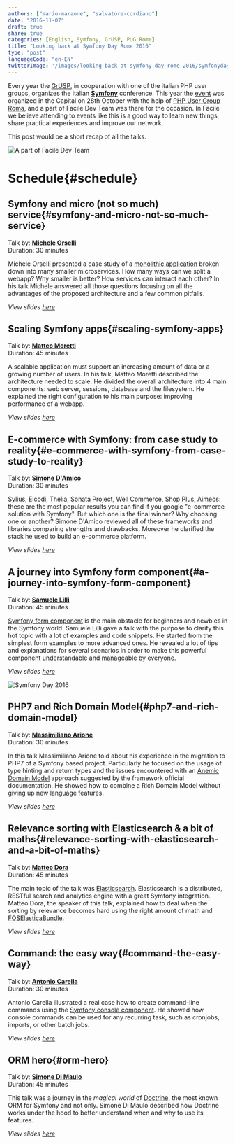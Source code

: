 ```yaml
---
authors: ["mario-maraone", "salvatore-cordiano"]
date: "2016-11-07"
draft: true
share: true
categories: [English, Symfony, GrUSP, PUG Rome]
title: "Looking back at Symfony Day Rome 2016"
type: "post"
languageCode: "en-EN"
twitterImage: '/images/looking-back-at-symfony-day-rome-2016/symfonyday_collage.jpg'
---
```

Every year the [GrUSP](http://www.grusp.org/), in cooperation with one of the italian PHP user groups, organizes the italian **[Symfony](http://symfony.com/)** conference. This year the [event](http://2016.symfonyday.it/) was organized in the Capital on 28th October with the help of [PHP User Group Roma](http://roma.grusp.org/), and a part of Facile Dev Team was there for the occasion. In Facile we believe attending to events like this is a good way to learn new things, share practical experiences and improve our network.

This post would be a short recap of all the talks.

![A part of Facile Dev Team](/images/looking-back-at-symfony-day-rome-2016/faciledev_symfonyday_2016.jpg)

# Schedule{#schedule}

## Symfony and micro (not so much) service{#symfony-and-micro-not-so-much-service}

Talk by: **[Michele Orselli](https://twitter.com/_orso_)**
<br/>Duration: 30 minutes

Michele Orselli presented a case study of a [monolithic application](https://en.wikipedia.org/wiki/Monolithic_application) broken down into many smaller microservices. How many ways can we split a webapp? Why smaller is better? How services can interact each other? In his talk Michele answered all those questions focusing on all the advantages of the proposed architecture and a few common pitfalls.

*View slides [here](http://www.slideshare.net/MicheleOrselli/symfony-e-micro-non-cosi-tanto-services)*

## Scaling Symfony apps{#scaling-symfony-apps}

Talk by: **[Matteo Moretti](https://twitter.com/mat_teo8)**
<br/>Duration: 45 minutes

A scalable application must support an increasing amount of data or a growing number of users. In his talk, Matteo Moretti described the architecture needed to scale. He divided the overall architecture into 4 main components: web server, sessions, database and the filesystem. He explained the right configuration to his main purpose: improving performance of a webapp.

*View slides [here](http://www.slideshare.net/matteomoro8/scaling-symfony-apps)*

## E-commerce with Symfony: from case study to reality{#e-commerce-with-symfony-from-case-study-to-reality}

Talk by: **[Simone D'Amico](https://twitter.com/dymissy)**
<br/>Duration: 30 minutes

Sylius, Elcodi, Thelia, Sonata Project, Well Commerce, Shop Plus, Aimeos: these are the most popular results you can find if you google  "e-commerce solution with Symfony". But which one is the final winner? Why choosing one or another? Simone D'Amico reviewed all of these frameworks and libraries comparing strengths and drawbacks. Moreover he clarified the stack he used to build an e-commerce platform.

*View slides [here](http://www.slideshare.net/dymissy/ecommerce-con-sf-dal-case-study-alla-realt)*

## A journey into Symfony form component{#a-journey-into-symfony-form-component}

Talk by: **[Samuele Lilli](https://twitter.com/SamueleLilli)**
<br/>Duration: 45 minutes

[Symfony form component](http://symfony.com/doc/current/forms.html) is the main obstacle for beginners and newbies in the Symfony world. Samuele Lilli gave a talk with the purpose to clarify this hot topic with a lot of examples and code snippets. He started from the simplest form examples to more advanced ones. He revealed a lot of tips and explanations for several scenarios in order to make this powerful component understandable and manageable by everyone.

*View slides [here](http://www.slideshare.net/SamueleLilli/symfony-day-2016)*

![Symfony Day 2016](/images/looking-back-at-symfony-day-rome-2016/symfonyday_collage.jpg)

## PHP7 and Rich Domain Model{#php7-and-rich-domain-model}

Talk by: **[Massimiliano Arione](https://twitter.com/garakkio)**
<br/>Duration: 30 minutes

In this talk Massimiliano Arione told about his experience in the migration to PHP7 of a Symfony based project. Particularly he focused on the usage of type hinting and return types and the issues encountered with an [Anemic Domain Model](https://en.wikipedia.org/wiki/Anemic_domain_model) approach suggested by the framework official documentation. He showed how to combine a Rich Domain Model without giving up new language features.

*View slides [here](http://www.slideshare.net/garak/php7-e-rich-domain-model)*

## Relevance sorting with Elasticsearch & a bit of maths{#relevance-sorting-with-elasticsearch-and-a-bit-of-maths}

Talk by: **[Matteo Dora](https://twitter.com/mattbit_)**
<br/>Duration: 45 minutes

The main topic of the talk was [Elasticsearch](https://www.elastic.co/products/elasticsearch). Elasticsearch is a distributed, RESTful search and analytics engine with a great Symfony integration. Matteo Dora, the speaker of this talk, explained how to deal when the sorting by relevance becomes hard using the right amount of math and [FOSElasticaBundle](https://github.com/FriendsOfSymfony/FOSElasticaBundle).

*View slides [here](https://speakerdeck.com/mattbit/elasticsearch-and-a-bit-of-maths)*

## Command: the easy way{#command-the-easy-way}

Talk by: **[Antonio Carella](https://twitter.com/aczepod)**
<br/>Duration: 30 minutes

Antonio Carella illustrated a real case how to create command-line commands using the [Symfony console component](https://symfony.com/doc/current/console.html). He showed how console commands can be used for any recurring task, such as cronjobs, imports, or other batch jobs.

*View slides [here](http://www.slideshare.net/antoninocarella1/command-the-easy-way)*

## ORM hero{#orm-hero}

Talk by: **[Simone Di Maulo](https://twitter.com/toretto460)**
<br/>Duration: 45 minutes

This talk was a journey in the *magical world* of [Doctrine](http://www.doctrine-project.org/), the most known ORM for Symfony and not only. Simone Di Maulo described how Doctrine works under the hood to better understand when and why to use its features.

*View slides [here](http://www.slideshare.net/SimoneDiMaulo/orm-hero)*
